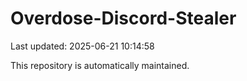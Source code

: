 # Overdose-Discord-Stealer

Last updated: 2025-06-21 10:14:58

This repository is automatically maintained.
